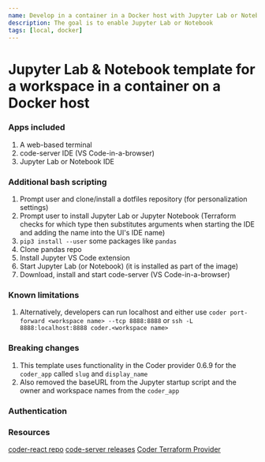 ```yaml
---
name: Develop in a container in a Docker host with Jupyter Lab or Notebook
description: The goal is to enable Jupyter Lab or Notebook 
tags: [local, docker]
---
```


# Jupyter Lab & Notebook template for a workspace in a container on a Docker host

### Apps included
1. A web-based terminal
1. code-server IDE (VS Code-in-a-browser)
1. Jupyter Lab or Notebook IDE

### Additional bash scripting
1. Prompt user and clone/install a dotfiles repository (for personalization settings)
1. Prompt user to install Jupyter Lab or Jupyter Notebook (Terraform checks for which type then substitutes arguments when starting the IDE and adding the name into the UI's IDE name)
1. `pip3 install --user` some packages like `pandas`
1. Clone pandas repo
1. Install Jupyter VS Code extension
1. Start Jupyter Lab (or Notebook) (it is installed as part of the image)
1. Download, install and start code-server (VS Code-in-a-browser)

### Known limitations
1. Alternatively, developers can run localhost and either use `coder port-forward <workspace name> --tcp 8888:8888` or `ssh -L 8888:localhost:8888 coder.<workspace name>`

### Breaking changes
1. This template uses functionality in the Coder provider 0.6.9 for the `coder_app` called `slug` and `display_name`
1. Also removed the baseURL from the Jupyter startup script and the owner and workspace names from the `coder_app`

### Authentication


### Resources
[coder-react repo](https://github.com/mark-theshark/coder-react)
[code-server releases](https://github.com/coder/code-server/releases)
[Coder Terraform Provider](https://registry.terraform.io/providers/coder/coder/latest/docs/resources/app)
